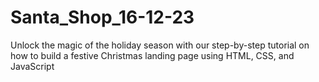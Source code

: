 # Santa_Shop_16-12-23
Unlock the magic of the holiday season with our step-by-step tutorial on how to build a festive Christmas landing page using HTML, CSS, and JavaScript
